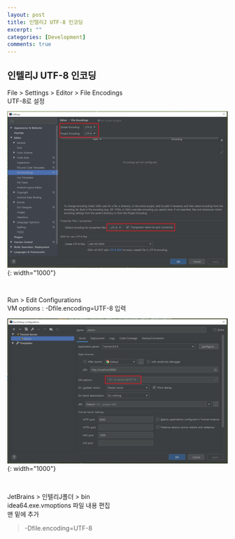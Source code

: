 ```yaml
---
layout: post
title: 인텔리J UTF-8 인코딩
excerpt: ""
categories: [Development]
comments: true
---
```


## 인텔리J UTF-8 인코딩

File > Settings > Editor > File Encodings  
UTF-8로 설정

  ![Smithsonian Image](/img/2019/190709/1.settings.jpg){: width="1000"}

<br/>

Run > Edit Configurations  
VM options : -Dfile.encoding=UTF-8 입력

  ![Smithsonian Image](/img/2019/190709/2.Run.jpg){: width="1000"}

<br/>

JetBrains > 인텔리J폴더 > bin  
idea64.exe.vmoptions 파일 내용 편집  
맨 밑에 추가  

> -Dfile.encoding=UTF-8